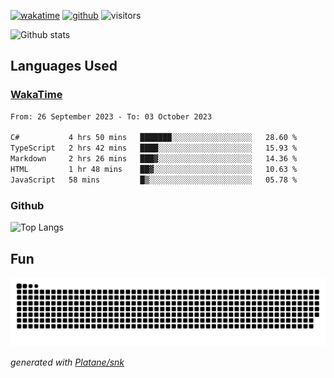 [![wakatime](https://wakatime.com/badge/user/82c377cd-a54c-404c-b7df-177b313ca539.svg)](https://wakatime.com/@82c377cd-a54c-404c-b7df-177b313ca539)
[![github](https://img.shields.io/github/followers/xinthose?logo=github&style=plastic)](https://github.com/alanhamlett?tab=followers)
![visitors](https://visitor-badge.glitch.me/badge?page_id=xinthose&left_color=green&right_color=red)

![Github stats](https://github-readme-stats.vercel.app/api?username=xinthose&show_icons=true&theme=radical&count_private=true)

## Languages Used

### [WakaTime](https://wakatime.com/)
<!--START_SECTION:waka-->

```txt
From: 26 September 2023 - To: 03 October 2023

C#           4 hrs 50 mins   ███████░░░░░░░░░░░░░░░░░░   28.60 %
TypeScript   2 hrs 42 mins   ████░░░░░░░░░░░░░░░░░░░░░   15.93 %
Markdown     2 hrs 26 mins   ███▓░░░░░░░░░░░░░░░░░░░░░   14.36 %
HTML         1 hr 48 mins    ██▓░░░░░░░░░░░░░░░░░░░░░░   10.63 %
JavaScript   58 mins         █▒░░░░░░░░░░░░░░░░░░░░░░░   05.78 %
```

<!--END_SECTION:waka-->

### Github

![Top Langs](https://github-readme-stats.vercel.app/api/top-langs/?username=xinthose)

## Fun
![github contribution grid snake animation](https://raw.githubusercontent.com/xinthose/xinthose/output/github-contribution-grid-snake.svg)

_generated with [Platane/snk](https://github.com/Platane/snk)_
